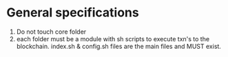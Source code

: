 # General specifications
1. Do not touch core folder
2. each folder must be a module with sh scripts to execute txn's to the blockchain.
index.sh & config.sh files are the main files and MUST exist. 